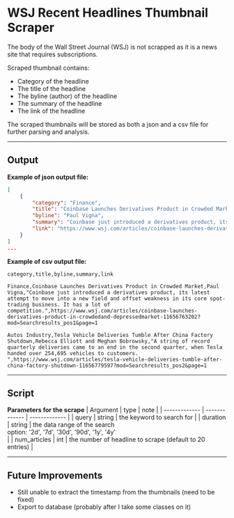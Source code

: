 # WSJ Recent Headlines Thumbnail Scraper

The body of the Wall Street Journal (WSJ) is not scrapped as it is a news site that requires subscriptions.

Scraped thumbnail contains:

- Category of the headline
- The title of the headline
- The byline (author) of the headline
- The summary of the headline
- The link of the headline

The scraped thumbnails will be stored as both a json and a csv file for further parsing and analysis.

---

## Output

**Example of json output file:**

```json
[
    {
        "category": "Finance",
        "title": "Coinbase Launches Derivatives Product in Crowded Market",
        "byline": "Paul Vigna",
        "summary": "Coinbase just introduced a derivatives product, its latest attempt to move into a new field and offset weakness in its core spot-trading business. It has a lot of competition.",
        "link": "https://www.wsj.com/articles/coinbase-launches-derivatives-product-in-crowdedand-depressedmarket-11656763202?mod=Searchresults_pos1&page=1"
    }
]
...
```

**Example of csv output file:**

```csv
category,title,byline,summary,link

Finance,Coinbase Launches Derivatives Product in Crowded Market,Paul Vigna,"Coinbase just introduced a derivatives product, its latest attempt to move into a new field and offset weakness in its core spot-trading business. It has a lot of competition.",https://www.wsj.com/articles/coinbase-launches-derivatives-product-in-crowdedand-depressedmarket-11656763202?mod=Searchresults_pos1&page=1

Autos Industry,Tesla Vehicle Deliveries Tumble After China Factory Shutdown,Rebecca Elliott and Meghan Bobrowsky,"A string of record quarterly deliveries came to an end in the second quarter, when Tesla handed over 254,695 vehicles to customers. ",https://www.wsj.com/articles/tesla-vehicle-deliveries-tumble-after-china-factory-shutdown-11656779597?mod=Searchresults_pos2&page=1

```

---

## Script

**Parameters for the scrape**
| Argument | type | note |
| ------------- | ------------- | ------------- |
| query | string | the keyword to search for |
| duration | string | the data range of the search <br> option: '2d', '7d', '30d', '90d', '1y', '4y'</br>|
| num_articles | int | the number of headline to scrape (default to 20 entries) |

---

## Future Improvements

- Still unable to extract the timestamp from the thumbnails (need to be fixed)
- Export to database (probably after I take some classes on it)
